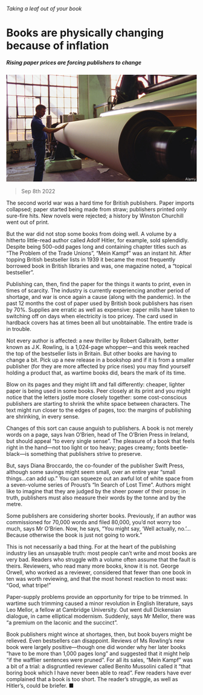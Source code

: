 ###### Taking a leaf out of your book

# Books are physically changing because of inflation 

##### Rising paper prices are forcing publishers to change 

![image](images/20220910_BRP002.jpg) 

> Sep 8th 2022 

The second world war was a hard time for British publishers. Paper imports collapsed; paper started being made from straw; publishers printed only sure-fire hits. New novels were rejected; a history by Winston Churchill went out of print.

But the war did not stop some books from doing well. A volume by a hitherto little-read author called Adolf Hitler, for example, sold splendidly. Despite being 500-odd pages long and containing chapter titles such as “The Problem of the Trade Unions”, “Mein Kampf” was an instant hit. After topping British bestseller lists in 1939 it became the most frequently borrowed book in British libraries and was, one magazine noted, a “topical bestseller”. 

Publishing can, then, find the paper for the things it wants to print, even in times of scarcity. The industry is currently experiencing another period of shortage, and war is once again a cause (along with the pandemic). In the past 12 months the cost of paper used by British book publishers has risen by 70%. Supplies are erratic as well as expensive: paper mills have taken to switching off on days when electricity is too pricey. The card used in hardback covers has at times been all but unobtainable. The entire trade is in trouble. 

Not every author is affected: a new thriller by Robert Galbraith, better known as J.K. Rowling, is a 1,024-page whopper—and this week reached the top of the bestseller lists in Britain. But other books are having to change a bit. Pick up a new release in a bookshop and if it is from a smaller publisher (for they are more affected by price rises) you may find yourself holding a product that, as wartime books did, bears the mark of its time. 

Blow on its pages and they might lift and fall differently: cheaper, lighter paper is being used in some books. Peer closely at its print and you might notice that the letters jostle more closely together: some cost-conscious publishers are starting to shrink the white space between characters. The text might run closer to the edges of pages, too: the margins of publishing are shrinking, in every sense. 

Changes of this sort can cause anguish to publishers. A book is not merely words on a page, says Ivan O’Brien, head of The O’Brien Press in Ireland, but should appeal “to every single sense”. The pleasure of a book that feels right in the hand—not too light or too heavy; pages creamy; fonts beetle-black—is something that publishers strive to preserve. 

But, says Diana Broccardo, the co-founder of the publisher Swift Press, although some savings might seem small, over an entire year “small things…can add up.” You can squeeze out an awful lot of white space from a seven-volume series of Proust’s “In Search of Lost Time”. Authors might like to imagine that they are judged by the sheer power of their prose; in truth, publishers must also measure their words by the tonne and by the metre. 

Some publishers are considering shorter books. Previously, if an author was commissioned for 70,000 words and filed 80,000, you’d not worry too much, says Mr O’Brien. Now, he says, “You might say, ‘Well actually, no.’…Because otherwise the book is just not going to work.” 

This is not necessarily a bad thing. For at the heart of the publishing industry lies an unsayable truth: most people can’t write and most books are very bad. Readers who struggle with a volume often assume that the fault is theirs. Reviewers, who read many more books, know it is not. George Orwell, who worked as a reviewer, considered that fewer than one book in ten was worth reviewing, and that the most honest reaction to most was: “God, what tripe!” 

Paper-supply problems provide an opportunity for tripe to be trimmed. In wartime such trimming caused a minor revolution in English literature, says Leo Mellor, a fellow at Cambridge University. Out went dull Dickensian dialogue, in came elliptical modernism. Suddenly, says Mr Mellor, there was “a premium on the laconic and the succinct”. 

Book publishers might wince at shortages, then, but book buyers might be relieved. Even bestsellers can disappoint. Reviews of Ms Rowling’s new book were largely positive—though one did wonder why her later books “have to be more than 1,000 pages long” and suggested that it might help “if the wafflier sentences were pruned”. For all its sales, “Mein Kampf” was a bit of a trial: a disgruntled reviewer called Benito Mussolini called it “that boring book which I have never been able to read”. Few readers have ever complained that a book is too short. The reader’s struggle, as well as Hitler’s, could be briefer. ■

